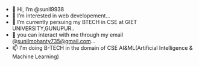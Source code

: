- 👋 Hi, I’m @sunil9938
- 👀 I’m interested in web developement...
- 🌱 I’m currently persuing my BTECH in CSE at GIET UNIVERSITY,GUNUPUR..
- 💞️ you can interact with me through my email @sunilmohanty735@gmail.com...
- 📫 I'm doing B-TECH in the domain of CSE AI&ML(Artificial Intelligence & Machine Learning)

<!---
sunil9938/sunil9938 is a ✨ special ✨ repository because its `README.md` (this file) appears on your GitHub profile.
You can click the Preview link to take a look at your changes.
--->
